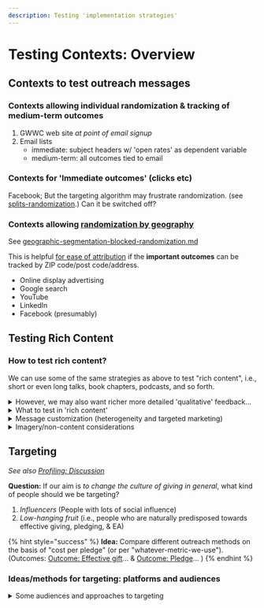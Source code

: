 ```yaml
---
description: Testing 'implementation strategies'
---
```


# Testing Contexts: Overview

## Contexts to test outreach messages

### Contexts allowing individual randomization & tracking of medium-term outcomes

1. GWWC web site _at point of email signup_
2. Email lists
   * immediate: subject headers w/ 'open rates' as dependent variable
   * medium-term: all outcomes tied to email

### Contexts for 'Immediate outcomes' (clicks etc)

Facebook; But the targeting algorithm may frustrate randomization. (see [splits-randomization](../methodological-discussion/splits-randomization/ "mention").) Can it be switched off?

### Contexts allowing [randomization by geograph](../methodological-discussion/experimental-design-methods-issues/splits-randomization-in-practice/geographic-segmentation-blocked-randomization.md)[y](../methodological-discussion/experimental-design-methods-issues/splits-randomization-in-practice/geographic-segmentation-blocked-randomization.md)

See [geographic-segmentation-blocked-randomization.md](../methodological-discussion/splits-randomization/geographic-segmentation-blocked-randomization.md "mention")

This is helpful [for ease of attribution](../methodological-discussion/experimental-design-methods-issues/splits-randomization-in-practice/geographic-segmentation-blocked-randomization.md) if the **important outcomes** can be tracked by ZIP code/post code/address.

* Online display advertising
* Google search
* YouTube
* LinkedIn
* Facebook (presumably)

## Testing Rich Content

### How to test rich content?

We can use some of the same strategies as above to test "rich content", i.e., short or even long talks, book chapters, podcasts, and so forth.

<details>

<summary>However, we may also want richer more detailed 'qualitative' feedback...</summary>

Paid participants may allow richer feedback (see [discussion](https://docs.google.com/document/d/1s3d0LYlFzmdV00gGji9AugOM7C7Dh3SVk0JbzlEhMFY/edit?usp=sharing))

* Emails might be an opportunity
* Surveys with professional participants
* Surveys with undergraduates

_Here generalizability may be a challenge, particularly extending inference from_ convenience samples to larger and more general populations. "Might be good to think of creative ways of doing that though, e.g., looking at which content creates the most extreme enthusiasm."

</details>

<details>

<summary>What to test in 'rich content'</summary>

Does the messenger matter?

* Does the messenger demographics and appearance matter?
* Does it depend on the audience?
* What’s the optimal length?

</details>

<details>

<summary>Message customization (heterogeneity and targeted marketing)</summary>

We haven’t thought about this much but it seems important – it might be worth, for example, having different messaging for different cause areas and letting them be algorithmically targeted.

</details>

<details>

<summary>Imagery/non-content considerations</summary>

How many images to include on a page?

* How much text to include in a page?
* How many buttons?
* How many choice options?

The 'mysterious sauce' ... JS knows about ([best-practice-guidelines.md](implementation-and-collecting-data-issues/best-practice-guidelines.md "mention"))... we don't always have a "theory" but it might be meaningful.

</details>

## **Targeting**

_See also_ [_Profiling: Discussion_](../contexts-environments-plans-tests/broken-reference/)

**Question:** If our aim is _to change the culture of giving in general_, what kind of people should we be targeting?

1. _Influencers_ (People with lots of social influence)
2. _Low-hanging fruit_ (i.e., people who are naturally predisposed towards effective giving, pledging, & EA)

{% hint style="success" %}
**Idea:** Compare different outreach methods on the basis of "cost per pledge" (or per "whatever-metric-we-use"). (Outcomes: [Outcome: Effective gift](../contexts-environments-plans-tests/broken-reference/)... & [Outcome: Pledge](../contexts-environments-plans-tests/broken-reference/)... )
{% endhint %}

### Ideas/methods for targeting: platforms and audiences

<details>

<summary>Some audiences and approaches to targeting</summary>

* Public lists of political donations (e.g, [archive.org](https://github.com/daaronr/effective\_giving\_market\_testing/tree/6930982530446fb3eca07600975697123b09c7da/contexts-and-environments-for-testing/gwwc/www.archive.org))
  * ... donors to candidates sympathetic to a relevant cause area

<!---->

* Internet activity ... those who watch/read/search for:
  * Videos relevant to a cause area
  * Reddit threads relevant to a cause area
  * Magazines/news sites relevant to a cause area
  * Search/visiting webpages about charity effectiveness/merit (e.g., Charity Navigator) :thumbsup:

<!---->

* Education
  * Courses/degrees/majors relevant to a cause area
    * (e.g., development econ/studies, animal behavior, AI)
  * People at high-status institutions (future influencers/policymakers)

<!---->

* Exploiting social network structure
  * Targeting "influencers" and "central" people (on the basis of "number of followers" / friends / etc.)

<!---->

* Key search terms (google 'effective giving' etc)

<!---->

* Podcast listeners (philanthropy, economics, development & global health ...)

</details>

